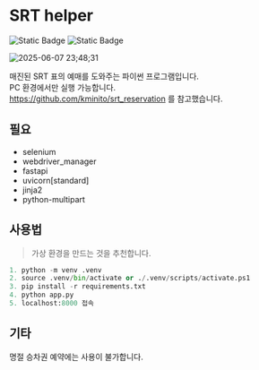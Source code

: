 # SRT helper 
<p>
    <img alt="Static Badge" src="https://img.shields.io/badge/python-3.13-blue?style=flat&logo=python&logoColor=white">
    <img alt="Static Badge" src="https://img.shields.io/badge/google chrome-latest-white?style=flat&logo=googlechrome&logoColor=white">
</p>

![2025-06-07 23;48;31](https://github.com/user-attachments/assets/510d5d27-50a4-4cf3-803b-e15a774c2cc7)

매진된 SRT 표의 예매를 도와주는 파이썬 프로그램입니다.  
PC 환경에서만 실행 가능합니다.  
https://github.com/kminito/srt_reservation 를 참고했습니다.

  
## 필요

- selenium
- webdriver_manager
- fastapi
- uvicorn[standard]
- jinja2
- python-multipart


## 사용법
> 가상 환경을 만드는 것을 추천합니다.

```py
1. python -m venv .venv
2. source .venv/bin/activate or ./.venv/scripts/activate.ps1
3. pip install -r requirements.txt
4. python app.py
5. localhost:8000 접속
```



## 기타  
명절 승차권 예약에는 사용이 불가합니다.  
